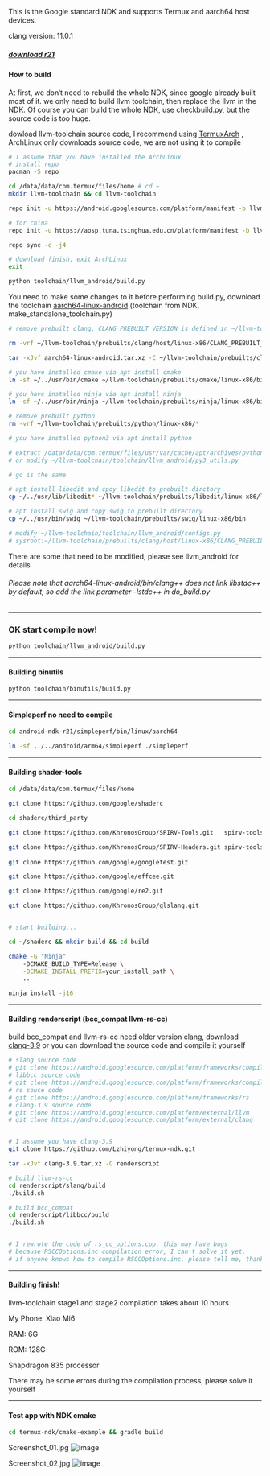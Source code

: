 This is the Google standard NDK and supports Termux and aarch64 host devices.

clang version: 11.0.1
##### [download r21](https://github.com/Lzhiyong/termux-ndk/releases)


####  How to build
At first, we don‘t need to rebuild the whole NDK, since google already built most of it.
we only need to build llvm toolchain, then replace the llvm in the NDK.
Of course you can build the whole NDK, use checkbuild.py, but the source code is too huge.

dowload llvm-toolchain source code, 
I recommend using [TermuxArch](https://github.com/SDRausty/TermuxArch)
, ArchLinux only downloads source code, we are not using it to compile
```bash
# I assume that you have installed the ArchLinux
# install repo
pacman -S repo 

cd /data/data/com.termux/files/home # cd ~
mkdir llvm-toolchain && cd llvm-toolchain

repo init -u https://android.googlesource.com/platform/manifest -b llvm-toolchain

# for china
repo init -u https://aosp.tuna.tsinghua.edu.cn/platform/manifest -b llvm-toolchain

repo sync -c -j4

# download finish, exit ArchLinux
exit

python toolchain/llvm_android/build.py
```
You need to make some changes to it before performing build.py, 
download the toolchain [aarch64-linux-android](https://github.com/Lzhiyong/termux-ndk/releases)
 (toolchain from NDK, make_standalone_toolchain.py)
```bash
# remove prebuilt clang, CLANG_PREBUILT_VERSION is defined in ~/llvm-toolchain/toolchain/llvm_android/constants.py

rm -vrf ~/llvm-toolchain/prebuilts/clang/host/linux-x86/CLANG_PREBUILT_VERSION/*

tar -xJvf aarch64-linux-android.tar.xz -C ~/llvm-toolchain/prebuilts/clang/host/linux-x86/CLANG_PREBUILT_VERSION

# you have installed cmake via apt install cmake
ln -sf ~/../usr/bin/cmake ~/llvm-toolchain/prebuilts/cmake/linux-x86/bin/cmake

# you have installed ninja via apt install ninja
ln -sf ~/../usr/bin/ninja ~/llvm-toolchain/prebuilts/ninja/linux-x86/bin/ninja

# remove prebuilt python
rm -vrf ~/llvm-toolchain/prebuilts/python/linux-x86/*

# you have installed python3 via apt install python

# extract /data/data/com.termux/files/usr/var/cache/apt/archives/python_3.8.2_aarch64.deb to ~/llvm-toolchain/prebuilts/python/linux-x86
# or modify ~/llvm-toolchain/toolchain/llvm_android/py3_utils.py 

# go is the same

# apt install libedit and cpoy libedit to prebuilt dirctory
cp ~/../usr/lib/libedit* ~/llvm-toolchain/prebuilts/libedit/linux-x86/lib

# apt install swig and copy swig to prebuilt directory
cp ~/../usr/bin/swig ~/llvm-toolchain/prebuilts/swig/linux-x86/bin

# modify ~/llvm-toolchain/toolchain/llvm_android/configs.py 
# sysroot:~/llvm-toolchain/prebuilts/clang/host/linux-x86/CLANG_PREBUILT_VERSION/sysroot
```
There are some that need to be modified, please see llvm_android for details
###### Please note that aarch64-linux-android/bin/clang++ does not link libstdc++ by default, so add the link parameter -lstdc++ in do_build.py

 **** 
###  OK start compile now!
```bash
python toolchain/llvm_android/build.py
```

 **** 
#### Building binutils
```bash
python toolchain/binutils/build.py
```

 **** 
#### Simpleperf no need to compile
```bash
cd android-ndk-r21/simpleperf/bin/linux/aarch64

ln -sf ../../android/arm64/simpleperf ./simpleperf

```

 **** 
#### Building shader-tools
```bash
cd /data/data/com.termux/files/home

git clone https://github.com/google/shaderc

cd shaderc/third_party

git clone https://github.com/KhronosGroup/SPIRV-Tools.git   spirv-tools

git clone https://github.com/KhronosGroup/SPIRV-Headers.git spirv-tools/external/spirv-headers
    
git clone https://github.com/google/googletest.git

git clone https://github.com/google/effcee.git

git clone https://github.com/google/re2.git

git clone https://github.com/KhronosGroup/glslang.git


# start building...

cd ~/shaderc && mkdir build && cd build

cmake -G "Ninja" 
	-DCMAKE_BUILD_TYPE=Release \
	-DCMAKE_INSTALL_PREFIX=your_install_path \
	..

ninja install -j16
```

 **** 
#### Building renderscript (bcc_compat llvm-rs-cc)
build bcc_compat and llvm-rs-cc need older version clang, download [clang-3.9](https://github.com/Lzhiyong/termux-ndk/releases)
 or you can download the source code and compile it yourself

```bash
# slang source code
# git clone https://android.googlesource.com/platform/frameworks/compile/slang
# libbcc source code
# git clone https://android.googlesource.com/platform/frameworks/compile/libbcc
# rs souce code
# git clone https://android.googlesource.com/platform/frameworks/rs
# clang-3.9 source code
# git clone https://android.googlesource.com/platform/external/llvm
# git clone https://android.googlesource.com/platform/external/clang


# I assume you have clang-3.9
git clone https://github.com/Lzhiyong/termux-ndk.git

tar -xJvf clang-3.9.tar.xz -C renderscript

# build llvm-rs-cc
cd renderscript/slang/build
./build.sh

# build bcc_compat
cd renderscript/libbcc/build
./build.sh


# I rewrote the code of rs_cc_options.cpp, this may have bugs
# because RSCCOptions.inc compilation error, I can't solve it yet.
# if anyone knows how to compile RSCCOptions.inc, please tell me, thank you
```
 **** 
#### Building finish!
llvm-toolchain stage1 and stage2 compilation takes about 10 hours 

My Phone: Xiao Mi6 

RAM: 6G

ROM: 128G

Snapdragon 835 processor

There may be some errors during the compilation process, please solve it yourself

 **** 
#### Test app with NDK cmake
```bash
cd termux-ndk/cmake-example && gradle build
```

Screenshot_01.jpg
![image](https://github.com/Lzhiyong/termux-ndk/blob/master/screenshot/Screenshot_01.jpg)

Screenshot_02.jpg
![image](https://github.com/Lzhiyong/termux-ndk/blob/master/screenshot/Screenshot_02.jpg)


